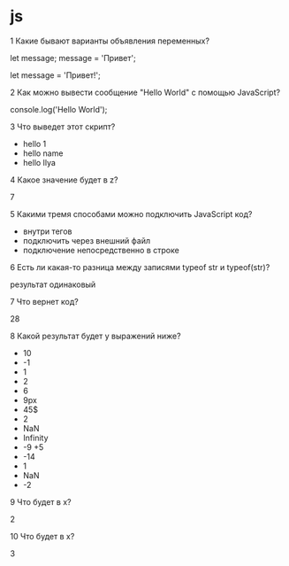 # js

1 Какие бывают варианты объявления переменных?

let message;
message = 'Привет';

let message = 'Привет!';


2 Как можно вывести сообщение "Hello World" с помощью JavaScript?

console.log('Hello World');


3 Что выведет этот скрипт?

- hello 1
- hello name
- hello Ilya

4 Какое значение будет в z?

7

5 Какими тремя способами можно подключить JavaScript код?

- внутри тегов <script></script>
- подключить через внешний файл
- подключение непосредственно в строке


6 Есть ли какая-то разница между записями typeof str и typeof(str)?

результат одинаковый


7 Что вернет код? 

28

8 Какой результат будет у выражений ниже?

- 10
- -1
- 1
- 2
- 6
- 9px
- 45$
- 2
- NaN
- Infinity
- -9 +5
- -14
- 1
- NaN
- -2


9 Что будет в x?
 
 2

10 Что будет в x?

3

